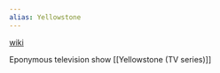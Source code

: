 ```yaml
---
alias: Yellowstone
---
```

[wiki](https://discord.com/channels/1008696016318513243/1011929497139953744/1134216514761928854)

Eponymous television show [[Yellowstone (TV series)]]
